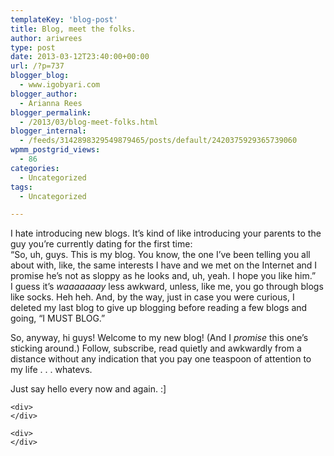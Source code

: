 ```yaml
---
templateKey: 'blog-post'
title: Blog, meet the folks.
author: ariwrees
type: post
date: 2013-03-12T23:40:00+00:00
url: /?p=737
blogger_blog:
  - www.igobyari.com
blogger_author:
  - Arianna Rees
blogger_permalink:
  - /2013/03/blog-meet-folks.html
blogger_internal:
  - /feeds/3142898329549879465/posts/default/2420375929365739060
wpmm_postgrid_views:
  - 86
categories:
  - Uncategorized
tags:
  - Uncategorized

---
```

<div dir="ltr" style="text-align: left;">
  <div>
    I hate introducing new blogs. It&#8217;s kind of like introducing your parents to the guy you&#8217;re currently dating for the first time:&nbsp;
  </div>
  
  <div>
  </div>
  
  <div>
    &#8220;So, uh, guys. This is my blog. You know, the one I&#8217;ve been telling you all about with, like, the same interests I have and we met on the Internet and I promise he&#8217;s not as sloppy as he looks and, uh, yeah. I hope you like him.&#8221;&nbsp;
  </div>
  
  <div>
  </div>
  
  <div>
    I guess it&#8217;s <i>waaaaaaay </i>less awkward, unless, like me, you go through blogs like socks. Heh heh. And, by the way, just in case you were curious, I deleted my last blog to give up blogging before reading a few blogs and going, &#8220;I MUST BLOG.&#8221;&nbsp;
  </div>
  
  <div>
  </div>
  
  <p>
    So, anyway, hi guys! Welcome to my new blog! (And I <i>promise </i>this one&#8217;s sticking around.) Follow, subscribe, read quietly and awkwardly from a distance without any indication that you pay one teaspoon of attention to my life . . . whatevs.&nbsp;
  </p>
  
  <div>
  </div>
  
  <div>
    Just say hello every now and again. :] &nbsp;</p> 
    
    <div>
    </div>
    
    <div>
    </div>
  </div>
</div>